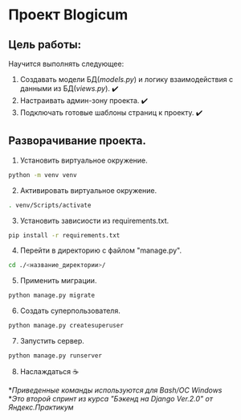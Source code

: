 # Проект Blogicum

## Цель работы:

Научится выполнять следующее:  
1. Создавать модели БД(*models.py*) и логику взаимодействия с данными из БД(*views.py*). :heavy_check_mark:
2. Настраивать админ-зону проекта. :heavy_check_mark:
3. Подключать готовые шаблоны страниц к проекту. :heavy_check_mark:

## Разворачивание проекта.

1. Установить виртуальное окружение.

```bash
python -m venv venv
```

2. Активировать виртуальное окружение.

```bash
. venv/Scripts/activate
```

3. Установить зависиости из requirements.txt.

```bash
pip install -r requirements.txt
```

4. Перейти в директорию с файлом "manage.py".

```bash
cd ./<название_директории>/
```

5. Применить миграции.

```bash
python manage.py migrate
```

6. Создать суперпользователя.

```bash
python manage.py createsuperuser
```

7. Запустить сервер.

```bash
python manage.py runserver
```

8. Наслаждаться :coffee:  

**Приведенные команды используются для Bash/OC Windows*  
**Это второй спринт из курса "Бэкенд на Django Ver.2.0" от Яндекс.Практикум*
